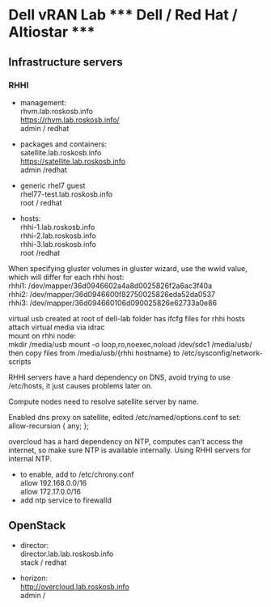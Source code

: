 # Dell vRAN Lab *** Dell / Red Hat / Altiostar ***

## Infrastructure servers
### RHHI
- management:  
rhvm.lab.roskosb.info  
https://rhvm.lab.roskosb.info/  
admin / redhat

- packages and containers:  
satellite.lab.roskosb.info  
https://satellite.lab.roskosb.info  
admin /redhat  

- generic rhel7 guest  
rhel77-test.lab.roskosb.info  
root / redhat

- hosts:  
rhhi-1.lab.roskosb.info  
rhhi-2.lab.roskosb.info  
rhhi-3.lab.roskosb.info  
root /redhat  

When specifying gluster volumes in gluster wizard, use the wwid value, which will differ for each rhhi host:  
rhhi1: /dev/mapper/36d0946602a4a8d0025826f2a6ac3f40a  
rhhi2: /dev/mapper/36d0946600f82750025826eda52da0537  
rhhi3: /dev/mapper/36d094660106d090025826e62733a0e86  

virtual usb created at root of dell-lab folder has ifcfg files for rhhi hosts  
attach virtual media via idrac  
mount on rhhi node:  
mkdir /media/usb 
mount -o loop,ro,noexec,noload /dev/sdc1 /media/usb/  
then copy files from /media/usb/{rhhi hostname} to /etc/sysconfig/network-scripts  

RHHI servers have a hard dependency on DNS, avoid trying to use /etc/hosts, it just causes problems later on.  
    
Compute nodes need to resolve satellite server by name.

Enabled dns proxy on satellite, edited /etc/named/options.conf to set:  
allow-recursion { any; };
  

overcloud has a hard dependency on NTP, computes can't access the internet, so make sure NTP is available internally.  Using RHHI servers for internal NTP.  
- to enable, add to /etc/chrony.conf  
allow 192.168.0.0/16  
allow 172.17.0.0/16  
- add ntp service to firewalld


## OpenStack
- director:  
director.lab.lab.roskosb.info  
stack / redhat

- horizon:  
http://overcloud.lab.roskosb.info  
admin / 


